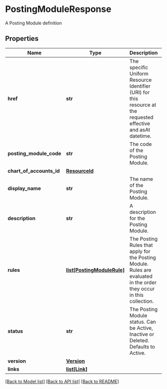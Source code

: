 # PostingModuleResponse

A Posting Module definition

## Properties
Name | Type | Description | Notes
------------ | ------------- | ------------- | -------------
**href** | **str** | The specific Uniform Resource Identifier (URI) for this resource at the requested effective and asAt datetime. | [optional] 
**posting_module_code** | **str** | The code of the Posting Module. | 
**chart_of_accounts_id** | [**ResourceId**](ResourceId.md) |  | 
**display_name** | **str** | The name of the Posting Module. | 
**description** | **str** | A description for the Posting Module. | [optional] 
**rules** | [**list[PostingModuleRule]**](PostingModuleRule.md) | The Posting Rules that apply for the Posting Module. Rules are evaluated in the order they occur in this collection. | [optional] 
**status** | **str** | The Posting Module status. Can be Active, Inactive or Deleted. Defaults to Active. | 
**version** | [**Version**](Version.md) |  | [optional] 
**links** | [**list[Link]**](Link.md) |  | [optional] 

[[Back to Model list]](../README.md#documentation-for-models) [[Back to API list]](../README.md#documentation-for-api-endpoints) [[Back to README]](../README.md)


